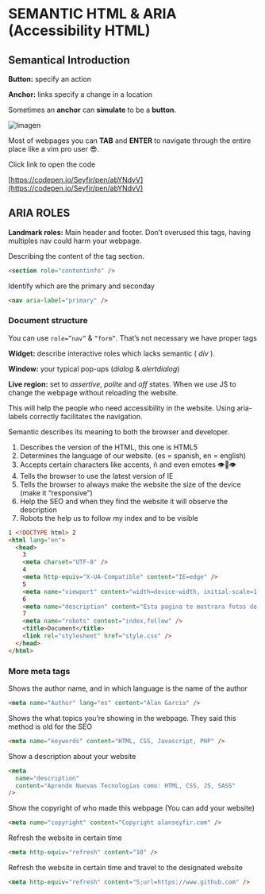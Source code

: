 # SEMANTIC HTML & ARIA (Accessibility HTML)

## Semantical Introduction

**Button:** specify an action

**Anchor:** links specify a change in a location

Sometimes an **anchor** can **simulate** to be a **button**.

![Imagen](https://i.postimg.cc/mkjZBvqR/Untitled.png)

Most of webpages you can **TAB** and **ENTER** to navigate through the entire place like a vim pro user 😎.

Click link to open the code

[https://codepen.io/Seyfir/pen/abYNdvV](https://codepen.io/Seyfir/pen/abYNdvV)

## ARIA ROLES

**Landmark roles:** Main header and footer. Don’t overused this tags, having multiples nav could harm your webpage.

Describing the content of the tag section.

```html
<section role="contentinfo" />
```

Identify which are the primary and seconday

```html
<nav aria-label="primary" />
```

### Document structure

You can use `role=”nav”` & `“form”`. That’s not necessary we have proper tags

**Widget:** describe interactive roles which lacks semantic ( _div_ ).

**Window:** your typical pop-ups (_dialog_ & _alertdialog_)

**Live region:** set to _assertive_, _polite_ and _off_ states. When we use JS to change the webpage without reloading the website.

This will help the people who need accessibility in the website. Using aria-labels correctly facilitates the navigation.

Semantic describes its meaning to both the browser and developer.

1. Describes the version of the HTML, this one is HTML5
2. Determines the language of our website. (es = spanish, en = english)
3. Accepts certain characters like accents, ñ and even emotes 👁👄👁
4. Tells the browser to use the latest version of IE
5. Tells the browser to always make the website the size of the device (make it “responsive”)
6. Help the SEO and when they find the website it will observe the description
7. Robots the help us to follow my index and to be visible

```html
1 <!DOCTYPE html> 2
<html lang="en">
  <head>
    3
    <meta charset="UTF-8" />
    4
    <meta http-equiv="X-UA-Compatible" content="IE=edge" />
    5
    <meta name="viewport" content="width=device-width, initial-scale=1.0" />
    6
    <meta name="description" content="Esta pagina te mostrara fotos de gatos" />
    7
    <meta name="robots" content="index,follow" />
    <title>Document</title>
    <link rel="stylesheet" href="style.css" />
  </head>
</html>
```

### More meta tags

Shows the author name, and in which language is the name of the author

```html
<meta name="Author" lang="es" content="Alan Garcia" />
```

Shows the what topics you’re showing in the webpage. They said this method is old for the SEO

```html
<meta name="keywords" content="HTML, CSS, Javascript, PHP" />
```

Show a description about your website

```html
<meta
  name="description"
  content="Aprende Nuevas Tecnologias como: HTML, CSS, JS, SASS"
/>
```

Show the copyright of who made this webpage (You can add your website)

```html
<meta name="copyright" content="Copyright alanseyfir.com" />
```

Refresh the website in certain time

```html
<meta http-equiv="refresh" content="10" />
```

Refresh the website in certain time and travel to the designated website

```html
<meta http-equiv="refresh" content="5;url=https://www.github.com" />
```
